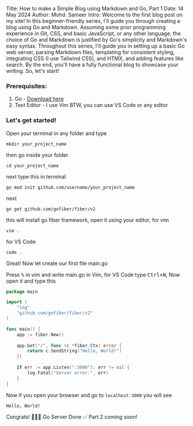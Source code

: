 Title: How to make a Simple Blog using Markdown and Go, Part 1
Date: 14 May 2024
Author: Mohd. Sameer
Intro: Welcome to the first blog post on my site! In this beginner-friendly series, I'll guide you through creating a blog using Go and Markdown. Assuming some prior programming experience in Git, CSS, and basic JavaScript, or any other language, the choice of Go and Markdown is justified by Go's simplicity and Markdown's easy syntax. Throughout this series, I'll guide you in setting up a basic Go web server, parsing Markdown files, templating for consistent styling, integrating CSS (I use Tailwind CSS), and HTMX, and adding features like search. By the end, you'll have a fully functional blog to showcase your writing. So, let's start!

### Prerequisites:

1. Go - [Download here](https://go.dev)
2. Text Editor - I use Vim BTW, you can use VS Code or any editor

### Let's get started!

Open your terminal in any folder and type

```
mkdir your_project_name
```
then go inside your folder
```
cd your_project_name
```
next type this in terminal
```
go mod init github.com/username/your_project_name
```
next
```
go get github.com/gofiber/fiber/v2
```
this will install go fiber framework, open it using your editor, for vim
```
vim .
```
for VS Code
```
code .
```
Great! Now let create our first file main.go

Press <kbd>%</kbd> in vim and write main.go in Vim, for VS Code type <kbd>Ctrl+N</kbd>, Now open it and type this
```go
package main

import (
    "log"
    "github.com/gofiber/fiber/v2"
)

func main() {
	app := fiber.New()
	
	app.Get("/", func (c *fiber.Ctx) error {
        return c.SendString("Hello, World!")
	})
	
	if err := app.Listen(":3000"); err != nil {
		log.Fatal("Server error:", err)
	}
}
```
Now if you open your browser and go to `localhost:3000` you will see
```
Hello, World!
```
Congrats! 🎉️🎉️🎉️ Go Server Done ✅️ Part 2 coming soon!
